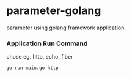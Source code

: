 # parameter-golang

parameter using golang framework application. 

### Application Run Command 

chose eg. http, echo, fiber

```sh
go run main.go http 
```